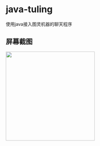 # java-tuling
使用java接入图灵机器的聊天程序
## 屏幕截图
<img src="https://github.com/Coderbaobao/java-tuling/new/master/Snipaste_2018-01-13_17-42-00.png.png?raw=true" width="280"/>
